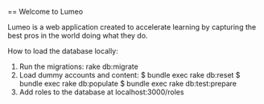 == Welcome to Lumeo

Lumeo is a web application created to accelerate learning by capturing the best pros in the world doing what they do.

How to load the database locally:
1. Run the migrations:
	rake db:migrate
2. Load dummy accounts and content: 
    $ bundle exec rake db:reset
	$ bundle exec rake db:populate
	$ bundle exec rake db:test:prepare
3. Add roles to the database at localhost:3000/roles

    